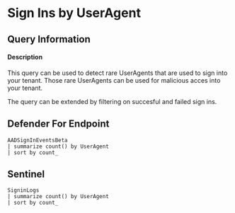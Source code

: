 # Sign Ins by UserAgent

## Query Information

#### Description
This query can be used to detect rare UserAgents that are used to sign into your tenant. Those rare UserAgents can be used for malicious acces into your tenant.

The query can be extended by filtering on succesful and failed sign ins. 

## Defender For Endpoint
```KQL
AADSignInEventsBeta
| summarize count() by UserAgent
| sort by count_
```

## Sentinel
```KQL
SigninLogs
| summarize count() by UserAgent
| sort by count_
```

